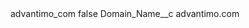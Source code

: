 <?xml version="1.0" encoding="UTF-8"?>
<CustomMetadata xmlns="http://soap.sforce.com/2006/04/metadata" xmlns:xsi="http://www.w3.org/2001/XMLSchema-instance" xmlns:xsd="http://www.w3.org/2001/XMLSchema">
    <label>advantimo_com</label>
    <protected>false</protected>
    <values>
        <field>Domain_Name__c</field>
        <value xsi:type="xsd:string">advantimo.com</value>
    </values>
</CustomMetadata>
